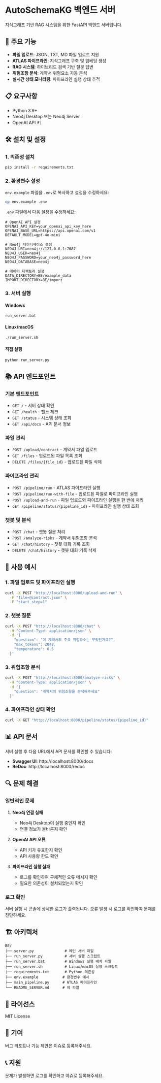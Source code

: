 # AutoSchemaKG 백엔드 서버

지식그래프 기반 RAG 시스템을 위한 FastAPI 백엔드 서버입니다.

## 🚀 주요 기능

- **파일 업로드**: JSON, TXT, MD 파일 업로드 지원
- **ATLAS 파이프라인**: 지식그래프 구축 및 임베딩 생성
- **RAG 시스템**: 하이브리드 검색 기반 질문 답변
- **위험조항 분석**: 계약서 위험요소 자동 분석
- **실시간 상태 모니터링**: 파이프라인 실행 상태 추적

## 📋 요구사항

- Python 3.9+
- Neo4j Desktop 또는 Neo4j Server
- OpenAI API 키

## 🛠️ 설치 및 설정

### 1. 의존성 설치

```bash
pip install -r requirements.txt
```

### 2. 환경변수 설정

`env.example` 파일을 `.env`로 복사하고 설정을 수정하세요:

```bash
cp env.example .env
```

`.env` 파일에서 다음 설정을 수정하세요:

```env
# OpenAI API 설정
OPENAI_API_KEY=your_openai_api_key_here
OPENAI_BASE_URL=https://api.openai.com/v1
DEFAULT_MODEL=gpt-4o-mini

# Neo4j 데이터베이스 설정
NEO4J_URI=neo4j://127.0.0.1:7687
NEO4J_USER=neo4j
NEO4J_PASSWORD=your_neo4j_password_here
NEO4J_DATABASE=neo4j

# 데이터 디렉토리 설정
DATA_DIRECTORY=BE/example_data
IMPORT_DIRECTORY=BE/import
```

### 3. 서버 실행

#### Windows

```bash
run_server.bat
```

#### Linux/macOS

```bash
./run_server.sh
```

#### 직접 실행

```bash
python run_server.py
```

## 📚 API 엔드포인트

### 기본 엔드포인트

- `GET /` - 서버 상태 확인
- `GET /health` - 헬스 체크
- `GET /status` - 시스템 상태 조회
- `GET /api/docs` - API 문서 정보

### 파일 관리

- `POST /upload/contract` - 계약서 파일 업로드
- `GET /files` - 업로드된 파일 목록 조회
- `DELETE /files/{file_id}` - 업로드된 파일 삭제

### 파이프라인 관리

- `POST /pipeline/run` - ATLAS 파이프라인 실행
- `POST /pipeline/run-with-file` - 업로드된 파일로 파이프라인 실행
- `POST /upload-and-run` - 파일 업로드와 파이프라인 실행을 한 번에 처리
- `GET /pipeline/status/{pipeline_id}` - 파이프라인 실행 상태 조회

### 챗봇 및 분석

- `POST /chat` - 챗봇 질문 처리
- `POST /analyze-risks` - 계약서 위험조항 분석
- `GET /chat/history` - 챗봇 대화 기록 조회
- `DELETE /chat/history` - 챗봇 대화 기록 삭제

## 🔧 사용 예시

### 1. 파일 업로드 및 파이프라인 실행

```bash
curl -X POST "http://localhost:8000/upload-and-run" \
  -F "file=@contract.json" \
  -F "start_step=1"
```

### 2. 챗봇 질문

```bash
curl -X POST "http://localhost:8000/chat" \
  -H "Content-Type: application/json" \
  -d '{
    "question": "이 계약서의 주요 위험요소는 무엇인가요?",
    "max_tokens": 2048,
    "temperature": 0.5
  }'
```

### 3. 위험조항 분석

```bash
curl -X POST "http://localhost:8000/analyze-risks" \
  -H "Content-Type: application/json" \
  -d '{
    "question": "계약서의 위험조항을 분석해주세요"
  }'
```

### 4. 파이프라인 상태 확인

```bash
curl -X GET "http://localhost:8000/pipeline/status/{pipeline_id}"
```

## 📊 API 문서

서버 실행 후 다음 URL에서 API 문서를 확인할 수 있습니다:

- **Swagger UI**: http://localhost:8000/docs
- **ReDoc**: http://localhost:8000/redoc

## 🔍 문제 해결

### 일반적인 문제

1. **Neo4j 연결 실패**

   - Neo4j Desktop이 실행 중인지 확인
   - 연결 정보가 올바른지 확인

2. **OpenAI API 오류**

   - API 키가 유효한지 확인
   - API 사용량 한도 확인

3. **파이프라인 실행 실패**
   - 로그를 확인하여 구체적인 오류 메시지 확인
   - 필요한 의존성이 설치되었는지 확인

### 로그 확인

서버 실행 시 콘솔에 상세한 로그가 출력됩니다. 오류 발생 시 로그를 확인하여 문제를 진단하세요.

## 🏗️ 아키텍처

```
BE/
├── server.py              # 메인 서버 파일
├── run_server.py          # 서버 실행 스크립트
├── run_server.bat         # Windows 실행 배치 파일
├── run_server.sh          # Linux/macOS 실행 스크립트
├── requirements.txt       # Python 의존성
├── env.example           # 환경변수 예시
├── main_pipeline.py      # ATLAS 파이프라인
└── README_SERVER.md      # 이 파일
```

## 📝 라이선스

MIT License

## 🤝 기여

버그 리포트나 기능 제안은 이슈로 등록해주세요.

## 📞 지원

문제가 발생하면 로그를 확인하고 이슈로 등록해주세요.


